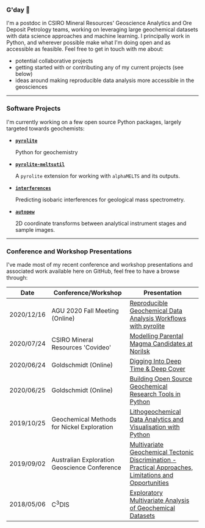 ### G'day 👋

I'm a postdoc in CSIRO Mineral Resources' Geoscience Analytics and Ore Deposit Petrology teams, working on leveraging large geochemical datasets with data science approaches and machine learning. I principally work in Python, and wherever possible make what I'm doing open and as accessible as feasible. Feel free to get in touch with me about:
-   potential collaborative projects
-   getting started with or contributing any of my current projects (see below)
-   ideas around making reproducible data analysis more accessible in the geosciences

-----

### Software Projects

I'm currently working on a few open source Python packages, largely targeted towards geochemists:

-   [**`pyrolite`**](https://github.com/morganjwilliams/pyrolite)

    Python for geochemistry

-   [**`pyrolite-meltsutil`**](https://github.com/morganjwilliams/pyrolite-meltsutil)

    A `pyrolite` extension for working with `alphaMELTS` and its outputs.

-   [**`interferences`**](https://github.com/morganjwilliams/interferences)

    Predicting isobaric interferences for geological mass spectrometry.

-   [**`autopew`**](https://github.com/morganjwilliams/autopew)

    2D coordinate transforms between analytical instrument stages and sample images.

-------

### Conference and Workshop Presentations

I've made most of my recent conference and workshop presentations and associated work available here on GitHub, feel free to have a browse through:

| Date       | Conference/Workshop                          | Presentation                                                                                                                                          |
| ---------- | -------------------------------------------- | ----------------------------------------------------------------------------------------------------------------------------------------------------- |
| 2020/12/16 | AGU 2020 Fall Meeting (Online)               | [Reproducible Geochemical Data Analysis Workflows with pyrolite](https://github.com/morganjwilliams/agu2020-geochem-data-workflows)                  |
| 2020/07/24 | CSIRO Mineral Resources 'Covideo'            | [Modelling Parental Magma Candidates at Norilsk](https://github.com/morganjwilliams/covideo_norilsk_melts)                                            |
| 2020/06/24 | Goldschmidt (Online)                         | [Digging Into Deep Time & Deep Cover](https://github.com/morganjwilliams/gs2020-diggingdeeper)                                                        |
| 2020/06/25 | Goldschmidt (Online)                         | [Building Open Source Geochemical Research Tools in Python](https://github.com/morganjwilliams/gs2020-python4geochem)                                 |
| 2019/10/25 | Geochemical Methods for Nickel Exploration   | [Lithogeochemical Data Analytics and Visualisation with Python](https://github.com/morganjwilliams/geochem4nickel)                                    |
| 2019/09/02 | Australian Exploration Geoscience Conference | [Multivariate Geochemical Tectonic Discrimination - Practical Approaches, Limitations and Opportunities](https://github.com/morganjwilliams/aegc2019) |
| 2018/05/06 | C<sup>3</sup>DIS                             | [Exploratory Multivariate Analysis of Geochemical Datasets](https://github.com/morganjwilliams/exploratory-geochemistry)                              |
